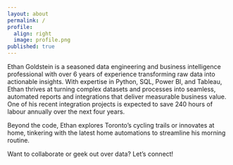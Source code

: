 ```yaml
---
layout: about
permalink: /
profile:
  align: right
  image: profile.png
published: true
---
```


Ethan Goldstein is a seasoned data engineering and business intelligence professional with over 6 years of experience transforming raw data into actionable insights. With expertise in Python, SQL, Power BI, and Tableau, Ethan thrives at turning complex datasets and processes into seamless, automated reports and integrations that deliver measurable business value. One of his recent integration projects is expected to save 240 hours of labour annually over the next four years. 

Beyond the code, Ethan explores Toronto’s cycling trails or innovates at home, tinkering with the latest home automations to streamline his morning routine. 

Want to collaborate or geek out over data? Let’s connect!